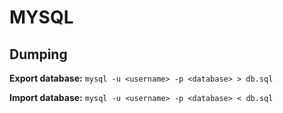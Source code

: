 # MYSQL

## Dumping

**Export database:**
`mysql -u <username> -p <database> > db.sql`

**Import database:**
`mysql -u <username> -p <database> < db.sql`
